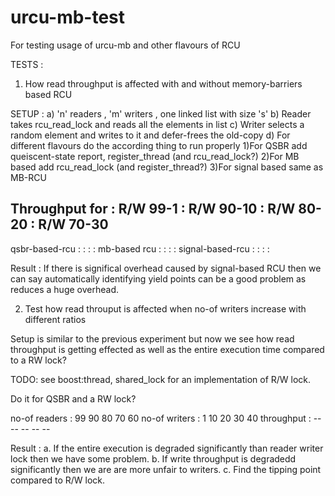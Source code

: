 # urcu-mb-test
For testing usage of urcu-mb and other flavours of RCU

TESTS : 

1. How read throughput is affected with and without memory-barriers based RCU

SETUP :
	a) 'n' readers , 'm' writers , one linked list with size 's'
	b) Reader takes rcu_read_lock and reads all the elements in list
	c) Writer selects a random element and writes to it and defer-frees the old-copy
	d) For different flavours do the according thing to run properly
		1)For QSBR add queiscent-state report, register_thread (and rcu_read_lock?)
		2)For MB based add rcu_read_lock (and register_thread?)
		3)For signal based same as MB-RCU  

Throughput for    :	R/W 99-1  :    R/W 90-10  :     R/W 80-20     :     R/W 70-30
---------------------------------------------------------------------------------------
qsbr-based-rcu    :               :               :                   :
mb-based rcu      :               :               :                   :
signal-based-rcu  :               :               :                   :

Result : If there is significal overhead caused by signal-based RCU then we can say automatically identifying
yield points can be a good problem as reduces a huge overhead.


2. Test how read throuput is affected when no-of writers increase with different ratios

Setup is similar to the previous experiment but now we see how read throughput is getting effected as well as the entire
execution time compared to a RW lock?

TODO: see boost:thread, shared_lock for an implementation of R/W lock.

Do it for QSBR and a RW lock?

no-of readers     : 99    90    80    70    60
no-of writers     : 1     10    20    30    40
throughput        : --    --    --    --    --

Result :
a. If the entire execution is degraded significantly than reader writer lock then we have some problem.
b. If write throughput is degradedd significantly then we are are more unfair to writers.
c. Find the tipping point compared to R/W lock.
